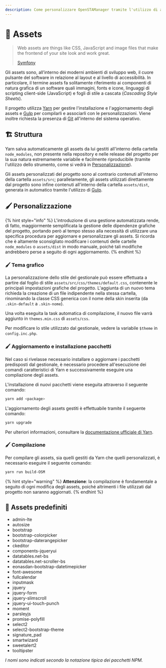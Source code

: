 ```yaml
---
description: Come personalizzare OpenSTAManager tramite l'utilizzo di assets
---
```


# 💾 Assets

> Web assets are things like CSS, JavaScript and image files that make the frontend of your site look and work great.
>
> [Symfony](http://symfony.com/doc/current/best\_practices/web-assets.html)

Gli assets sono, all’interno dei moderni ambienti di sviluppo web, il cuore pulsante del software in relazione al layout e al livello di accessibilità. In particolare, il termine assets fa solitamente riferimento ai componenti di natura grafica di un software quali immagini, fonts e icone, linguaggi di scripting client-side (JavaScript) e fogli di stile a cascata (_Cascading Style Sheets_).

Il progetto utilizza [Yarn](https://yarnpkg.com/) per gestire l'installazione e l'aggiornamento degli assets e [Gulp](http://gulpjs.com/) per compilarli e associarli con le personalizzazioni. Viene inoltre richiesta la presenza di [Git](https://git-scm.com/) all'interno del sistema operativo.

## 🏗️ Struttura

Yarn salva automaticamente gli assets da lui gestiti all'interno della cartella `node_modules`, non presente nella repository e nelle release del progetto per la sua natura estremamente variabile e facilmente riproducibile (tramite l'utilizzo dello strumento, come si vedrà in [Personalizzazione](assets.md#personalizzazione)).

Gli assets personalizzati del progetto sono al contrario contenuti all'interno della cartella `assets/src`; parallelamente, gli assets utilizzati direttamente dal progetto sono infine contenuti all'interno della cartella `assets/dist`, generata in automatico tramite l'utilizzo di [Gulp](http://gulpjs.com/).

## 🖌️ Personalizzazione

{% hint style="info" %}
L'introduzione di una gestione automatizzata rende, di fatto, maggiormente semplificata la gestione delle dipendenze grafiche del progetto, portando però al tempo stesso alla necessità di utilizzare una specifica procedura per aggiornare e personalizzare gli assets. Si ricorda che è altamente sconsigliato modificare i contenuti delle cartelle `node_modules` o `assets/dist` in modo manuale, poiché tali modifiche andrebbero perse a seguito di ogni aggiornamento.
{% endhint %}

### 🖌️ Tema grafico

La personalizzazione dello stile del gestionale può essere effettuata a partire dal foglio di stile `assets/src/css/themes/default.css`, contenente le principali impostazioni grafiche del progetto. L'aggiunta di un nuovo tema richieda la creazione di un file indipendente nella stessa cartella, rinominando la classe CSS generica con il nome della skin inserita (da `.skin-default` a `.skin-nome`).

Una volta eseguita la task automatica di compilazione, il nuovo file varrà aggiunto in `themes.min.css` di `assets/css`.

Per modificare lo stile utilizzato dal gestionale, vedere la variabile `$theme` in `config.inc.php`.

### 🖌️ Aggiornamento e installazione pacchetti

Nel caso si rivelasse necessario installare o aggiornare i pacchetti predisposti dal gestionale, è necessario procedere all'esecuzione dei comandi caratteristici di Yarn e successivamente eseguire una compliazione degli assets.

L'installazione di nuovi pacchetti viene eseguita attraverso il seguente comando:

```bash
yarn add <package>
```

L'aggiornamento degli assets gestiti è effettuabile tramite il seguente comando:

```bash
yarn upgrade
```

Per ulteriori informazioni, consultare la [documentazione ufficiale di Yarn](https://yarnpkg.com/en/docs).

### 🖌️ Compilazione

Per compilare gli assets, sia quelli gestiti da Yarn che quelli personalizzati, è necessario eseguire il seguente comando:

```bash
yarn run build-OSM
```

{% hint style="warning" %}
**Attenzione**: la compilazione è fondamentale a seguito di ogni modifica degli assets, poiché altrimenti i file utilizzati dal progetto non saranno aggiornati.
{% endhint %}

## 🎈 Assets predefiniti

* admin-lte
* autosize
* bootstrap
* bootstrap-colorpicker
* bootstrap-daterangepicker
* ckeditor
* components-jqueryui
* datatables.net-bs
* datatables.net-scroller-bs
* eonasdan-bootstrap-datetimepicker
* font-awesome
* fullcalendar
* inputmask
* jquery
* jquery-form
* jquery-slimscroll
* jquery-ui-touch-punch
* moment
* parsleyjs
* promise-polyfill
* select2
* select2-bootstrap-theme
* signature\_pad
* smartwizard
* sweetalert2
* tooltipster

_I nomi sono indicati secondo la notazione tipica dei pacchetti NPM._
